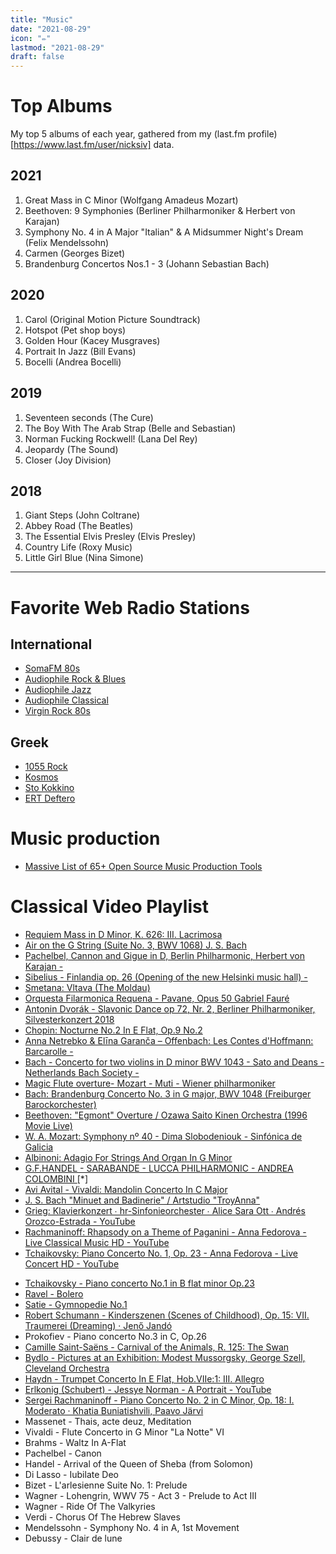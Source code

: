 ```yaml
---
title: "Music"
date: "2021-08-29"
icon: "✏️"
lastmod: "2021-08-29"
draft: false
---
```



# Top Albums
My top 5 albums of each year, gathered from my (last.fm profile)[https://www.last.fm/user/nicksiv] data.

## 2021
1. Great Mass in C Minor (Wolfgang Amadeus Mozart)
2. Beethoven: 9 Symphonies (Berliner Philharmoniker & Herbert von Karajan)
3. Symphony No. 4 in A Major "Italian" & A Midsummer Night's Dream (Felix Mendelssohn)
4. Carmen (Georges Bizet)
5. Brandenburg Concertos Nos.1 - 3 (Johann Sebastian Bach)

## 2020
1. Carol (Original Motion Picture Soundtrack)
2. Hotspot (Pet shop boys)
3. Golden Hour (Kacey Musgraves)
4. Portrait In Jazz (Bill Evans)
5. Bocelli (Andrea Bocelli)

## 2019
1. Seventeen seconds (The Cure)
2. The Boy With The Arab Strap (Belle and Sebastian)
3. Norman Fucking Rockwell! (Lana Del Rey)
4. Jeopardy	(The Sound)
5. Closer (Joy Division)

## 2018
1. Giant Steps (John Coltrane)
2. Abbey Road (The Beatles)
3. The Essential Elvis Presley (Elvis Presley)
4. Country Life (Roxy Music)
5. Little Girl Blue	(Nina Simone)

---

# Favorite Web Radio Stations

## International
- [SomaFM 80s](http://ice2.somafm.com/u80s-128-mp3)
- [Audiophile Rock & Blues](http://94.23.201.38:2199/tunein/rock.pls)
- [Audiophile Jazz](http://94.23.201.38:2199/tunein/jazz.pls)
- [Audiophile Classical](http://94.23.201.38:2199/tunein/classical.pls)
- [Virgin Rock 80s](http://icy.unitedradio.it/VirginRock80.mp3)

## Greek
- [1055 Rock](http://radio.1055rock.gr:30000/1055)
- [Kosmos](http://radiostreaming.ert.gr/ert-kosmos)
- [Sto Kokkino](http://stream.radiojar.com/kokkino-ath.mp3)
- [ERT Deftero](http://radiostreaming.ert.gr/ert-deftero)


# Music production
* [Massive List of 65+ Open Source Music Production Tools](https://midination.com/free-music-production-software/)

# Classical Video Playlist 
- [Requiem Mass in D Minor, K. 626: III. Lacrimosa ](https://www.youtube.com/watch?v=BzsrqaLgdpk )
- [Air on the G String (Suite No. 3, BWV 1068) J. S. Bach ](https://www.youtube.com/watch?v=pzlw6fUux4o )
- [Pachelbel, Cannon and Gigue in D, Berlin Philharmonic, Herbert von Karajan -  ](https://www.youtube.com/watch?v=-eAGt2RVAXI )
- [Sibelius - Finlandia op. 26 (Opening of the new Helsinki music hall) -  ](https://www.youtube.com/watch?v=qOSaT6U4e-8 )
- [Smetana: Vltava (The Moldau) ](https://www.youtube.com/watch?v=l6kqu2mk-Kw )
- [Orquesta Filarmonica Requena - Pavane, Opus 50 Gabriel Fauré ](https://www.youtube.com/watch?v=ZuM6tFwYaoI )
- [Antonin Dvorák - Slavonic Dance op 72, Nr. 2, Berliner Philharmoniker, Silvesterkonzert 2018 ](https://www.youtube.com/watch?v=e4kTHnGfhvE )
- [Chopin: Nocturne No.2 In E Flat, Op.9 No.2 ](https://www.youtube.com/watch?v=S8YhDR2fOUg )
- [Anna Netrebko & Elīna Garanča – Offenbach: Les Contes d'Hoffmann: Barcarolle -  ](https://www.youtube.com/watch?v=0u0M4CMq7uI )
- [Bach - Concerto for two violins in D minor BWV 1043 - Sato and Deans - Netherlands Bach Society -  ](https://www.youtube.com/watch?v=ILKJcsET-NM )
- [Magic Flute overture- Mozart - Muti - Wiener philharmoniker  ](https://www.youtube.com/watch?v=s2Gedb05J5M )
- [Bach: Brandenburg Concerto No. 3 in G major, BWV 1048 (Freiburger Barockorchester)  ](https://www.youtube.com/watch?v=QLj_gMBqHX8 )
- [Beethoven: "Egmont" Overture / Ozawa Saito Kinen Orchestra (1996 Movie Live)  ](https://www.youtube.com/watch?v=2HhbZmgvaKs )
- [W. A. Mozart: Symphony nº 40 - Dima Slobodeniouk - Sinfónica de Galicia ](https://www.youtube.com/watch?v=jzUJWDU_1Rg )
- [Albinoni: Adagio For Strings And Organ In G Minor ](https://www.youtube.com/watch?v=o6Q8Y9rhLQc )
- [G.F.HANDEL - SARABANDE - LUCCA PHILHARMONIC - ANDREA COLOMBINI  ](https://www.youtube.com/watch?v=8RahYPd-i8k ) [*]
- [Avi Avital - Vivaldi: Mandolin Concerto In C Major ](https://www.youtube.com/watch?v=aXBWrNN64z8 )
-  [J. S. Bach "Minuet and Badinerie" / Artstudio "TroyAnna" ](https://www.youtube.com/watch?v=2zcTKhohtJg )
-  [Grieg: Klavierkonzert ∙ hr-Sinfonieorchester ∙ Alice Sara Ott ∙ Andrés Orozco-Estrada - YouTube ](https://www.youtube.com/watch?v=odbrQEWCoOI )
-  [Rachmaninoff: Rhapsody on a Theme of Paganini - Anna Fedorova - Live Classical Music HD - YouTube ](https://www.youtube.com/watch?v=ppJ5uITLECE )
-  [Tchaikovsky: Piano Concerto No. 1, Op. 23 - Anna Fedorova - Live Concert HD - YouTube ](https://www.youtube.com/watch?v=hNfpMRSCFPE )
* [Tchaikovsky - Piano concerto No.1 in B flat minor Op.23](https://open.spotify.com/track/1Xy6MHSaX3IUGGqst6RzYM?si=4721b367a42442d8)
* [Ravel - Bolero](https://open.spotify.com/track/7przZlRlf7E21yxPg1eAgm?si=6ca0ee78d3bf4a25)
* [Satie - Gymnopedie No.1](https://open.spotify.com/track/5eXFSawsN5wQOUDJ8Uvn3D?si=0a32edafd9d54b83)
* [Robert Schumann - Kinderszenen (Scenes of Childhood), Op. 15: VII. Traumerei (Dreaming) · Jenő Jandó](https://open.spotify.com/album/0N39wjh7OgVUikPJtpez9O)
* Prokofiev - Piano concerto No.3 in C, Op.26
* [Camille Saint-Saëns - Carnival of the Animals, R. 125: The Swan](https://open.spotify.com/album/1oPhXu7xxOHkR6GahZs2To)
* [Bydlo - Pictures at an Exhibition: Modest Mussorgsky, George Szell, Cleveland Orchestra](https://open.spotify.com/playlist/6sPZCTmf5razbg3CfCXsuF)
* [Haydn - Trumpet Concerto In E Flat, Hob.VIIe:1: III. Allegro](https://open.spotify.com/album/2vU8bQN7A0kZPbaUwd3m1F)
* [Erlkonig (Schubert)  - Jessye Norman - A Portrait  - YouTube](https://www.youtube.com/watch?v=8noeFpdfWcQ&list=PLQY0zQBqYyrXqfNXeekDQyZOjI5_E9Ew4&index=5)
* [Sergei Rachmaninoff - Piano Concerto No. 2 in C Minor, Op. 18: I. Moderato · Khatia Buniatishvili, Paavo Järvi](https://open.spotify.com/)
* Massenet - Thais, acte deuz, Meditation
* Vivaldi - Flute Concerto in G Minor "La Notte" VI
* Brahms - Waltz In A-Flat
* Pachelbel - Canon
* Handel - Arrival of the Queen of Sheba (from Solomon)
* Di Lasso - Iubilate Deo
* Bizet - L'arlesienne Suite No. 1: Prelude
* Wagner - Lohengrin, WWV 75 - Act 3 - Prelude to Act III
* Wagner - Ride Of The Valkyries
* Verdi - Chorus Of The Hebrew Slaves
* Mendelssohn - Symphony No. 4 in A, 1st Movement
* Debussy - Clair de lune